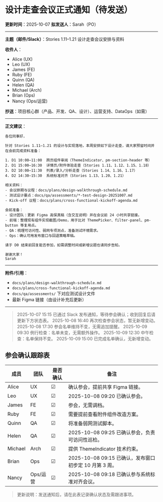 # 设计走查会议正式通知（待发送）

**更新时间**：2025-10-07
**拟发送人**：Sarah（PO）

---

**主题（邮件/Slack）**：Stories 1.11–1.21 设计走查会议安排与资料

**收件人**：
- Alice (UX)
- Leo (UX)
- James (FE)
- Ruby (FE)
- Quinn (QA)
- Helen (QA)
- Michael (Arch)
- Brian (Ops)
- Nancy (Ops/运营)

**抄送**：项目核心群（产品、开发、QA、设计）、运营支持、DataOps（如需）

---

**正文建议**：
```
各位同事好，

针对 Stories 1.11–1.21 的设计与实现落地，本周安排如下设计走查，请大家预留时间并在会前完成资料准备：

1. D1 10:00–11:00  跨页组件审阅（ThemeIndicator、pm-section-header 等）
2. D1 15:00–16:30  详情页/附件体验走查（Stories 1.11、1.12、1.15、1.18）
3. D2 10:00–11:30  列表/录入/分析走查（Stories 1.14、1.16、1.17）
4. D2 14:30–15:30  系统标准对齐（Stories 1.13、1.20、1.21）

相关资料：
- 会议排期与议程：docs/plans/design-walkthrough-schedule.md
- 测试设计要点：docs/qa/assessments/*-test-design-20251007.md
- Kick-off 议程：docs/plans/cross-functional-kickoff-agenda.md

会前准备：
- 设计团队：更新 Figma 高保真稿（含交互说明）并在会议前 24 小时共享链接。
- 前端：整理现有组件实现截图/Demo，用于比对 ThemePicker、filter-panel、pm-button 等复用点。
- QA：梳理可访问性、弱网专项测点，准备测试环境需求。
- Ops：确认可用发布窗口与回退策略草稿。

请于 D0 结束前回复能否参加，如需调整时间或新增议题也请同步告知。

谢谢大家！
Sarah
```

---

**附件/引用**：
- `docs/plans/design-walkthrough-schedule.md`
- `docs/plans/cross-functional-kickoff-agenda.md`
- `docs/qa/assessments/` 下对应测试设计文件
- 最新 Figma 链接（由设计补充后更新）

---

> 2025-10-07 15:15 已通过 Slack 发布通知，等待参会确认；收到回复后请更新下方状态表。
> 2025-10-08 16:40 再次检查参会状态，暂无新增变动。
> 2025-10-08 17:30 参会名单维持不变，无需追加提醒。
> 2025-10-09 09:30 例行检查：名单未变，无需额外操作。
> 2025-10-09 12:30 中午检查：名单保持不变。
> 2025-10-09 15:00 已完成名单确认，无新增变动。

## 参会确认跟踪表

| 成员 | 团队 | 是否确认 | 备注 |
| ---- | ---- | -------- | ---- |
| Alice | UX | ☑ | 确认参会，提前共享 Figma 链接。
| Leo | UX | ☑ | 2025-10-08 09:20 已确认参会。
| James | FE | ☑ | 参会，无需调档。
| Ruby | FE | ☑ | 需要提前查看附件组件改造方案。
| Quinn | QA | ☑ | 将准备弱网测试脚本。
| Helen | QA | ☑ | 2025-10-08 09:25 已确认参会，负责可访问性巡检。
| Michael | Arch | ☑ | 提供 ThemeIndicator 技术约束。
| Brian | Ops | ☑ | 2025-10-08 09:15 已确认，发布窗口初步定 10 月第 3 周。
| Nancy | Ops/运营 | ☑ | 2025-10-08 09:18 已确认参与系统标准对齐会议。

> 更新说明：发送通知后，请在此表记录确认状态及需跟进事项。
